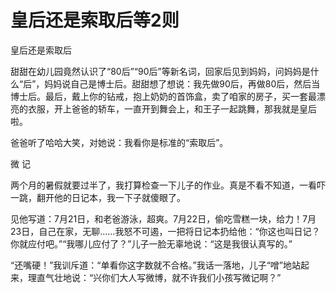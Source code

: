 # 皇后还是索取后等2则

皇后还是索取后 

甜甜在幼儿园竟然认识了“80后”“90后”等新名词，回家后见到妈妈，问妈妈是什么“后”，妈妈说自己是博士后。甜甜想了想说：我先做90后，再做80后，然后当博士后。最后，戴上你的钻戒，抱上奶奶的首饰盒，卖了咱家的房子，买一套最漂亮的衣服，开上爸爸的轿车，一直开到舞会上，和王子一起跳舞，那我就是皇后啦。 

爸爸听了哈哈大笑，对她说：我看你是标准的“索取后”。 

微 记 

两个月的暑假就要过半了，我打算检查一下儿子的作业。真是不看不知道，一看吓一跳，翻开他的日记本，我一下子就傻眼了。 

见他写道：7月21日，和老爸游泳，超爽。7月22日，偷吃雪糕一块，给力！7月23日，自己在家，无聊……我怒不可遏，一把将日记本扔给他：“你这也叫日记？你就应付吧。”“我哪儿应付了？”儿子一脸无辜地说：“这是我很认真写的。” 

“还嘴硬！”我训斥道：“单看你这字数就不合格。”我话一落地，儿子“噌”地站起来，理直气壮地说：“兴你们大人写微博，就不许我们小孩写微记啊？”